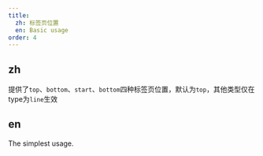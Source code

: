 ```yaml
---
title:
  zh: 标签页位置
  en: Basic usage
order: 4
---
```


## zh

提供了`top`、`bottom`、`start`、`bottom`四种标签页位置，默认为`top`，其他类型仅在type为`line`生效

## en

The simplest usage.
